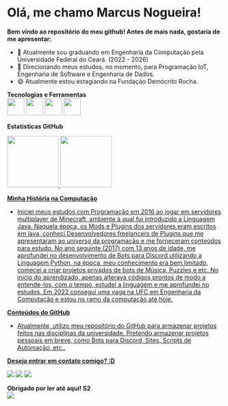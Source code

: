 # Olá, me chamo Marcus Nogueira!

**Bem vindo ao repositório do meu github! Antes de mais nada, gostaria de me apresentar:**<br/>
- 🔭 Atualmente sou graduando em Engenharia da Computação pela Universidade Federal do Ceará. (2022 - 2026)
- 🌱 Direcionando meus estudos, no momento, para Programação IoT, Engenharia de Software e Engenharia de Dados.
- 😄 Atualmente estou estagiando na Fundação Demócrito Rocha.

**Tecnologias e Ferramentas**<br/>
<img src="https://cdn.jsdelivr.net/gh/devicons/devicon/icons/python/python-original.svg" width="40" height="40"/>
<img src="https://cdn.jsdelivr.net/gh/devicons/devicon/icons/c/c-original.svg" width="40" height="40"/>
<img src="https://cdn.jsdelivr.net/gh/devicons/devicon/icons/css3/css3-original.svg" width="40" height="40"/>
<img src="https://cdn.jsdelivr.net/gh/devicons/devicon/icons/html5/html5-original.svg" width="40" height="40"/>

**Estatísticas GitHub**
<div>
<a href="https://github.com/marcusnogueiraa">
<img height="120em" src="https://github-readme-stats.vercel.app/api/top-langs/?username=marcusnogueiraa&layout=compact&langs_count=7&theme=dracula"/>
<img height="120em" src="https://github-readme-stats.vercel.app/api?username=marcusnogueiraa&show_icons=true&theme=dracula&include_all_commits=true&count_private=true"/>
</div>

**Minha História na Computação**<br/>
 - Iniciei meus estudos com Programação em 2016 ao jogar em servidores multiplayer de Minecraft, ambiente à qual fui introduzido a Linguagem Java. Naquela época, os Mods e Plugins dos servidores eram escritos em java, conheci Desenvolvedores freelancers de Plugins que me apresentaram ao universo da programação e me forneceram conteúdos para estudo. No ano seguinte (2017) com 13 anos de idade, me aprofundei no desenvolvimento de Bots para Discord utilizando a Linguagem Python, na época, meu conhecimento era bem limitado, comecei a criar projetos privados de bots de Música, Puzzles e etc. No inicio do aprendizado, apenas alterava códigos prontos de modo a entende-los, com o tempo, estudei a linguagem e me aprofundei no estudos. Em 2022 consegui uma vaga na UFC em Engenharia da Computação e estou no ramo da computação até hoje.

**Conteúdos do GitHub**<br/>
- Atualmente, utilizo meu repositório do GitHub para armazenar projetos feitos nas disciplinas da universidade. Pretendo armazenar projetos pessoais em breve, como Bots para Discord, Sites, Scripts de Automação, etc..

**Deseja entrar em contato comigo? :D**<br/>
<div>
<a href = "mailto:marcusnogueiraa@gmail.com"><img src="https://img.shields.io/badge/Gmail-D14836?style=for-the-badge&logo=gmail&logoColor=white" target="_blank"></a>
<a href="https://www.linkedin.com/in/marcusnogueiraa" target="_blank"><img src="https://img.shields.io/badge/-LinkedIn-%230077B5?style=for-the-badge&logo=linkedin&logoColor=white" target="_blank"></a>   
<a href="https://instagram.com/m4rcusnogu3ir4" target="_blank"><img src="https://img.shields.io/badge/-Instagram-%23E4405F?style=for-the-badge&logo=instagram&logoColor=white" target="_blank"></a>
<div/>

**Obrigado por ler até aqui! S2**<br/>
<img src="https://media2.giphy.com/media/3o6Mb9rUQ5v4ZnBbzO/giphy.gif?cid=790b76110776fb7d0a9c28ffeb289c213502a1f0d7869d79&rid=giphy.gif&ct=g">

